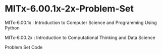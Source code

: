 # MITx-6.00.1x-2x-Problem-Set
MITx-6.00.1x : Introduction to Computer Science and Programming Using Python 

MITx-6.00.2x : Introduction to Computational Thinking and Data Science

Problem Set Code
